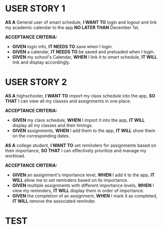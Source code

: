 # USER STORY 1
**AS A** General user of smart schedule,
**I WANT TO** login and logout and link my academic calendar to the app
**NO LATER THAN** December 1st.

**ACCEPTANCE CRITERIA:**

- **GIVEN** login info, **IT NEEDS TO** save when I login.
- **GIVEN** a calendar, **IT NEEDS TO** be saved and preloaded when I login.
- **GIVEN** my school's Calendar, **WHEN** I link it to smart schedule, **IT WILL** link and display accordingly.

# USER STORY 2
**AS A** highschooler,
**I WANT TO** import my class schedule into the app,
**SO THAT** I can view all my classes and assignments in one place.

**ACCEPTANCE CRITERIA:**

- **GIVEN** my class schedule, **WHEN** I import it into the app, **IT WILL** display all my classes and their timings.
- **GIVEN** assignments, **WHEN** I add them to the app, **IT WILL** show them on the corresponding dates.

**AS A** college student,
**I WANT TO** set reminders for assignments based on their importance,
**SO THAT** I can effectively prioritize and manage my workload.

**ACCEPTANCE CRITERIA:**

- **GIVEN** an assignment's importance level, **WHEN** I add it to the app, **IT WILL** allow me to set reminders based on its importance.
- **GIVEN** multiple assignments with different importance levels, **WHEN** I view my reminders, **IT WILL** display them in order of importance.
- **GIVEN** the completion of an assignment, **WHEN** I mark it as completed, **IT WILL** remove the associated reminder.


# TEST
